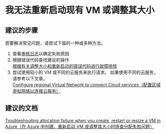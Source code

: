 <properties    
    pageTitle="I can't restart or resize an existing VM"
    description="我无法重新启动现有 VM 或调整其大小 "
    service="microsoft.classiccompute"
    resource="virtualmachines"
    authors="kasparks"
    displayOrder="5"
    selfHelpType="resource"
    supportTopicIds=""
    resourceTags="windows, linux, windowsSQL"   
    productPesIds=""
    cloudEnvironments="public" 
 />
    

# 我无法重新启动现有 VM 或调整其大小

## **建议的步骤**
若要解决常见问题，请尝试下面的一种或多种方法。

1. 查看[审核日志](data-blade:Microsoft_Azure_Insights.AzureDiagnosticsBladeWithParameter)以确定失败原因
2. 根据错误代码查找建议的操作 <br>
[根据有关调整大小和重新启动的错误代码进行故障排除](https://azure.microsoft.com/documentation/articles/virtual-machines-allocation-failure/#error-string-lookup)
3. 尝试使用较小的 VM 或不同的云服务来执行请求。 如果使用不同的云服务，请参考以下文章。 <br>
[Configure regional Virtual Network to connect Cloud services（配置区域虚拟网络以连接云服务）](https://azure.microsoft.com/blog/vnet-to-vnet-connecting-virtual-networks-in-azure-across-different-regions/)

## **建议的文档**
[Troubleshooting allocation failure when you create, restart or resize a VM in Azure（在 Azure 中创建、重新启动 VM 或调整其大小时排查分配失败问题）](https://azure.microsoft.com/documentation/articles/virtual-machines-allocation-failure/)



<!--HONumber=Jul16_HO3-->


